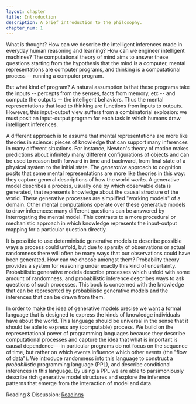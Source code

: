 ```yaml
---
layout: chapter
title: Introduction
description: A brief introduction to the philosophy.
chapter_num: 1
---
```


What is thought?
How can we describe the intelligent inferences made in everyday human reasoning and learning?
How can we engineer intelligent machines?
The computational theory of mind aims to answer these questions starting from the hypothesis that the mind is a computer, mental representations are computer programs, and thinking is a computational process -- running a computer program.

But what kind of program?
A natural assumption is that these programs take the inputs -- percepts from the senses, facts from memory, etc -- and compute the outputs -- the intelligent behaviors.
Thus the mental representations that lead to thinking are functions from inputs to outputs.
However, this input-output view suffers from a combinatorial explosion: we must posit an input-output program for each task in which humans draw intelligent inferences.

A different approach is to assume that mental representations are more like theories in science: pieces of knowledge that can support many inferences in many different situations.
For instance, Newton's theory of motion makes predictions about infinitely many different configurations of objects and can be used to reason both forward in time and backward, from final state of a physical system to the initial state.
The *generative* approach to cognition posits that some mental representations are more like theories in this way: they capture general descriptions of how the world *works*.
A generative model describes a process, usually one by which observable data is generated, that represents knowledge about the causal structure of the world.
These generative processes are simplified "working models" of a domain.
Other mental computations operate over these generative models to draw inferences: many different questions can be answered by interrogating the mental model.
This contrasts to a more procedural or mechanistic approach in which knowledge represents the input-output mapping for a particular question directly.

It is possible to use deterministic generative models to describe possible ways a process could unfold, but due to sparsity of observations or actual randomness there will often be many ways that our observations could have been generated.
How can we choose amongst them? Probability theory provides a system for reasoning under exactly this kind of uncertainty.
Probabilistic generative models describe processes which unfold with some amount of randomness, and probabilistic inference describes ways to ask questions of such processes.
This book is concerned with the knowledge that can be represented by probabilistic generative models and the inferences that can be drawn from them.

In order to make the idea of generative models precise we want a formal language that is designed to express the kinds of knowledge individuals have about the world.
This language should be universal in the sense that it should be able to express any (computable) process.
We build on the representational power of programming languages because they describe computational processes and capture the idea that what is important is causal dependence---in particular programs do not focus on the sequence of time, but rather on which events influence which other events (the "flow of data").
We introduce randomness into this language to construct a *probabilistic* programming language (PPL), and describe conditional inferences in this language.
By using a PPL we are able to parsimoniously describe rich generative model structures and explore the inference patterns that emerge from the interaction of model and data.

<!-- TODO: add some examples of cognitive capacities and the 'world models' they depend on...

Talk about the default library: objects, agents, events...

While such generative models often describe how we think the "actual world" works, there are many cases where it is useful to have a generative model even if there is no "fact of the matter". A prime example of the latter is in linguistics, where generative models of grammar can usefully describe the possible sentences in a language by describing a process for constructing sentences.
-->

Reading & Discussion: [Readings]({{site.baseurl}}/readings/10-introduction.html)
